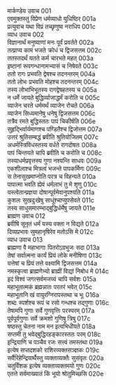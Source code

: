 मार्कण्डेय उवाच	001  
एवमुक्तस्तु विप्रेण धर्मव्याधो युधिष्ठिर	001a  
प्रत्युवाच यथा विप्रं तच्छृणुष्व नराधिप	001c  
व्याध उवाच	002  
विज्ञानार्थं मनुष्याणां मनः पूर्वं प्रवर्तते	002a  
तत्प्राप्य कामं भजते क्रोधं च द्विजसत्तम	002c  
ततस्तदर्थं यतते कर्म चारभते महत्	003a  
इष्टानां रूपगन्धानामभ्यासं च निषेवते	003c  
ततो रागः प्रभवति द्वेषश्च तदनन्तरम्	004a  
ततो लोभः प्रभवति मोहश्च तदनन्तरम्	004c  
तस्य लोभाभिभूतस्य रागद्वेषहतस्य च	005a  
न धर्मे जायते बुद्धिर्व्याजाद्धर्मं करोति च	005c  
व्याजेन चरते धर्ममर्थं व्याजेन रोचते	006a  
व्याजेन सिध्यमानेषु धनेषु द्विजसत्तम	006c  
तत्रैव रमते बुद्धिस्ततः पापं चिकीर्षति	006e  
सुहृद्भिर्वार्यमाणश्च पण्डितैश्च द्विजोत्तम	007a  
उत्तरं श्रुतिसम्बद्धं ब्रवीति श्रुतियोजितम्	007c  
अधर्मस्त्रिविधस्तस्य वर्धते रागदोषतः	008a  
पापं चिन्तयते चापि ब्रवीति च करोति च	008c  
तस्याधर्मप्रवृत्तस्य गुणा नश्यन्ति साधवः	009a  
एकशीलाश्च मित्रत्वं भजन्ते पापकर्मिणः	009c  
स तेनासुखमाप्नोति परत्र च विहन्यते	010a  
पापात्मा भवति ह्येवं धर्मलाभं तु मे शृणु	010c  
यस्त्वेतान्प्रज्ञया दोषान्पूर्वमेवानुपश्यति	011a  
कुशलः सुखदुःखेषु साधूंश्चाप्युपसेवते	011c  
तस्य साधुसमारम्भाद्बुद्धिर्धर्मेषु जायते	011e  
ब्राह्मण उवाच	012  
ब्रवीषि सूनृतं धर्मं यस्य वक्ता न विद्यते	012a  
दिव्यप्रभावः सुमहानृषिरेव मतोऽसि मे	012c  
व्याध उवाच	013  
ब्राह्मणा वै महाभागाः पितरोऽग्रभुजः सदा	013a  
तेषां सर्वात्मना कार्यं प्रियं लोके मनीषिणा	013c  
यत्तेषां च प्रियं तत्ते वक्ष्यामि द्विजसत्तम	014a  
नमस्कृत्वा ब्राह्मणेभ्यो ब्राह्मीं विद्यां निबोध मे	014c  
इदं विश्वं जगत्सर्वमजय्यं चापि सर्वशः	015a  
महाभूतात्मकं ब्रह्मन्नातः परतरं भवेत्	015c  
महाभूतानि खं वायुरग्निरापस्तथा च भूः	016a  
शब्दः स्पर्शश्च रूपं च रसो गन्धश्च तद्गुणाः	016c  
तेषामपि गुणाः सर्वे गुणवृत्तिः परस्परम्	017a  
पूर्वपूर्वगुणाः सर्वे क्रमशो गुणिषु त्रिषु	017c  
षष्ठस्तु चेतना नाम मन इत्यभिधीयते	018a  
सप्तमी तु भवेद्बुद्धिरहङ्कारस्ततः परम्	018c  
इन्द्रियाणि च पञ्चैव रजः सत्त्वं तमस्तथा	019a  
इत्येष सप्तदशको राशिरव्यक्तसञ्ज्ञकः	019c  
सर्वैरिहेन्द्रियार्थैस्तु व्यक्ताव्यक्तैः सुसंवृतः	020a  
चतुर्विंशक इत्येष व्यक्ताव्यक्तमयो गुणः	020c  
एतत्ते सर्वमाख्यातं किं भूयो श्रोतुमिच्छसि	020e  
